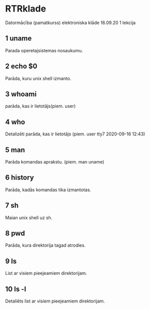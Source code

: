# RTRklade
Datormācība (pamatkurss) elektroniska klāde
16.09.20 1 lekcija

## 1  uname
Parada operetajsistemas nosaukumu.
## 2  echo $0
Parāda, kuru unix shell izmanto.
## 3  whoami
parāda, kas ir lietotājs(piem. user)
## 4 who
Detalizēti parāda, kas ir lietotājs (piem. user tty7 2020-09-16 12:43)
## 5 man 
Parāda komandas aprakstu. (piem. man uname)
## 6  history
Parāda, kadās komandas tika izmantotas.
## 7  sh 
Maian unix shell uz sh.
## 8  pwd
Parāda, kura direktorija tagad atrodies.
## 9 ls
List ar visiem pieejeamiem direktorijam.
## 10  ls -l
Detaliēts list ar visiem pieejeamiem direktorijam.
